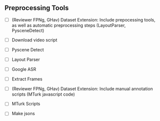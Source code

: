 ## Preprocessing Tools

- [ ] (Reviewer FPNg, GHav) Dataset Extension: Include prepocessing tools, as well as automatic preprocessing steps (LayoutParser, PysceneDetect)
- [ ] Download video script
- [ ] Pyscene Detect 
- [ ] Layout Parser
- [ ] Google ASR
- [ ] Extract Frames


- [ ] (Reviewer FPNg, GHav) Dataset Extension: Include manual annotation scripts (MTurk javascript code)
- [ ] MTurk Scripts



- [ ] Make jsons 
